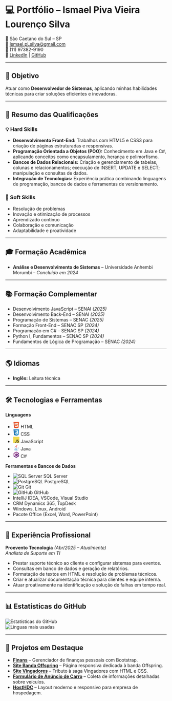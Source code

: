 # 💻 Portfólio – Ismael Piva Vieira Lourenço Silva

📍 São Caetano do Sul – SP  
📧 [Ismael.pLsilva@gmail.com](mailto:Ismael.pLsilva@gmail.com)  
📱 (11) 97382-9190  
🔗 [LinkedIn](https://www.linkedin.com/in/ismael-piva-a3a4a1264) | [GitHub](https://github.com/Dev-Ismael)  

---

## 🎯 Objetivo
Atuar como **Desenvolvedor de Sistemas**, aplicando minhas habilidades técnicas para criar soluções eficientes e inovadoras.

---

## 🧾 Resumo das Qualificações

### 💡 Hard Skills
- **Desenvolvimento Front-End:** Trabalhos com HTML5 e CSS3 para criação de páginas estruturadas e responsivas.  
- **Programação Orientada a Objetos (POO):** Conhecimento em Java e C#, aplicando conceitos como encapsulamento, herança e polimorfismo.  
- **Bancos de Dados Relacionais:** Criação e gerenciamento de tabelas, colunas e relacionamentos; execução de INSERT, UPDATE e SELECT; manipulação e consultas de dados.  
- **Integração de Tecnologias:** Experiência prática combinando linguagens de programação, bancos de dados e ferramentas de versionamento.  

### 🤝 Soft Skills
- Resolução de problemas  
- Inovação e otimização de processos  
- Aprendizado contínuo  
- Colaboração e comunicação  
- Adaptabilidade e proatividade  

---

## 🎓 Formação Acadêmica
- **Análise e Desenvolvimento de Sistemas** – Universidade Anhembi Morumbi – *Concluído em 2024*  

---

## 📚 Formação Complementar
- Desenvolvimento JavaScript – SENAI *(2025)*  
- Desenvolvimento Back-End – SENAI *(2025)*  
- Programação de Sistemas – SENAC *(2025)*  
- Formação Front-End – SENAC SP *(2024)*  
- Programação em C# – SENAC SP *(2024)*  
- Python I, Fundamentos – SENAC SP *(2024)*  
- Fundamentos de Lógica de Programação – SENAC *(2024)*  

---

## 🌎 Idiomas
- **Inglês:** Leitura técnica  

---

## 🛠 Tecnologias e Ferramentas  

**Linguagens**  
- <img src="https://raw.githubusercontent.com/devicons/devicon/master/icons/html5/html5-original.svg" height="20"/> HTML  
- <img src="https://raw.githubusercontent.com/devicons/devicon/master/icons/css3/css3-original.svg" height="20"/> CSS  
- <img src="https://raw.githubusercontent.com/devicons/devicon/master/icons/javascript/javascript-original.svg" height="20"/> JavaScript  
- <img src="https://raw.githubusercontent.com/devicons/devicon/master/icons/java/java-original.svg" height="20"/> Java  
- <img src="https://raw.githubusercontent.com/devicons/devicon/master/icons/csharp/csharp-original.svg" height="20"/> C#  

**Ferramentas e Bancos de Dados**  
- ![SQL Server](https://img.shields.io/badge/SQL%20Server-CC2927?logo=microsoftsqlserver&logoColor=white) SQL Server  
- ![PostgreSQL](https://img.shields.io/badge/PostgreSQL-4169E1?logo=postgresql&logoColor=white) PostgreSQL  
- ![Git](https://img.shields.io/badge/Git-F05032?logo=git&logoColor=white) Git  
- ![GitHub](https://img.shields.io/badge/GitHub-181717?logo=github&logoColor=white) GitHub  
- IntelliJ IDEA, VSCode, Visual Studio  
- CRM Dynamics 365, TopDesk 
- Windows, Linux, Android  
- Pacote Office (Excel, Word, PowerPoint)  


---

## 📂 Experiência Profissional

**Proevento Tecnologia** *(Abr/2025 – Atualmente)*  
*Analista de Suporte em TI*  
- Prestar suporte técnico ao cliente e configurar sistemas para eventos.  
- Consultas em banco de dados e geração de relatórios.  
- Formatação de textos em HTML e resolução de problemas técnicos.  
- Criar e atualizar documentação técnica para clientes e equipe interna.  
- Atuar proativamente na identificação e solução de falhas em tempo real.  


---

## 📊 Estatísticas do GitHub
![Estatísticas do GitHub](https://github-readme-stats.vercel.app/api?username=dev-ismael&show_icons=true&theme=gotham)  
![Línguas mais usadas](https://github-readme-stats.vercel.app/api/top-langs?username=dev-ismael&layout=compact&theme=gotham)  

---

## 🚀 Projetos em Destaque
- [**Finans**](https://github.com/Dev-Ismael/Finans) – Gerenciador de finanças pessoais com Bootstrap.   
- [**Site Banda Offspring**](https://github.com/Dev-Ismael/Site_Banda_Offspring) – Página responsiva dedicada à banda Offspring.  
- [**Site Vingadores**](https://github.com/Dev-Ismael/Site_Vingadores) – Tributo à saga Vingadores com HTML e CSS.  
- [**Formulário de Anúncio de Carro**](https://github.com/Dev-Ismael/Formulario_carro) – Coleta de informações detalhadas sobre veículos.  
- [**HostHDC**](https://github.com/Dev-Ismael/HostHDC) – Layout moderno e responsivo para empresa de hospedagem.  
